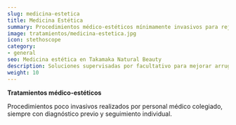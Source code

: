 ```yaml
---
slug: medicina-estetica
title: Medicina Estética
summary: Procedimientos médico-estéticos mínimamente invasivos para rejuvenecer tu piel.
image: tratamientos/medicina-estetica.jpg
icon: stethoscope
category:
- general
seo: Medicina estética en Takamaka Natural Beauty
description: Soluciones supervisadas por facultativo para mejorar arrugas, volumen y calidad cutánea con total seguridad.
weight: 10
---
```


**Tratamientos médico-estéticos**

Procedimientos poco invasivos realizados por personal médico colegiado, siempre con diagnóstico previo y seguimiento individual.
